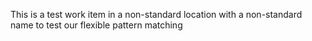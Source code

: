 This is a test work item in a non-standard location with a non-standard name to test our flexible pattern matching
